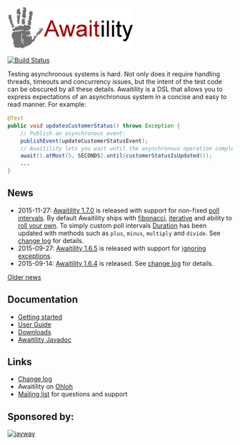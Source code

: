 ![Awaitility](resources/Awaitility_logo_red_small.png) 

[![Build Status](https://travis-ci.org/jayway/awaitility.svg)](https://travis-ci.org/jayway/awaitility)

Testing asynchronous systems is hard. Not only does it require handling threads, timeouts and concurrency issues, but the intent of the test code can be obscured by all these details. Awaitility is a DSL that allows you to express expectations of an asynchronous system in a concise and easy to read manner. For example:

```java
@Test
public void updatesCustomerStatus() throws Exception {
    // Publish an asynchronous event:
    publishEvent(updateCustomerStatusEvent);
    // Awaitility lets you wait until the asynchronous operation completes:
    await().atMost(5, SECONDS).until(customerStatusIsUpdated());
    ...
}
```

## News
* 2015-11-27: [Awaitility 1.7.0](http://dl.bintray.com/johanhaleby/generic/awaitility-1.7.0.zip) is released with support for non-fixed [poll intervals](https://github.com/jayway/awaitility/wiki/Usage#polling). By default Awaitility ships with [fibonacci](https://github.com/jayway/awaitility/wiki/Usage#fibonacci-poll-interval), [iterative](https://github.com/jayway/awaitility/wiki/Usage#iterative-poll-interval) and ability to [roll your own](https://github.com/jayway/awaitility/wiki/Usage#custom-poll-interval). To simply custom poll intervals [Duration](https://github.com/jayway/awaitility/wiki/Usage#duration) has been updated with methods such as `plus`, `minus`, `multiply` and `divide`. See [change log](http://github.com/jayway/awaitility/raw/master/changelog.txt) for details.
* 2015-09-27: [Awaitility 1.6.5](http://dl.bintray.com/johanhaleby/generic/awaitility-1.6.5.zip) is released with support for [ignoring exceptions](https://github.com/jayway/awaitility/wiki/Usage#example-9---ignoring-exceptions). 
* 2015-09-14: [Awaitility 1.6.4](http://dl.bintray.com/johanhaleby/generic/awaitility-1.6.4.zip) is released. See [change log](http://github.com/jayway/awaitility/raw/master/changelog.txt) for details. 

[Older news](https://github.com/jayway/awaitility/wiki/OldNews)

## Documentation

* [Getting started](https://github.com/jayway/awaitility/wiki/Getting_started)
* [User Guide](https://github.com/jayway/awaitility/wiki/Usage)
* [Downloads](https://github.com/jayway/awaitility/wiki/Downloads)
* [Awaitility Javadoc](http://www.javadoc.io/doc/com.jayway.awaitility/awaitility/1.7.0)

## Links
* [Change log](https://github.com/jayway/awaitility/raw/master/changelog.txt)
* Awaitility on [Ohloh](https://www.ohloh.net/p/awaitility)
* [Mailing list](http://groups.google.com/group/awaitility) for questions and support

## Sponsored by:

[![jayway](http://www.arctiquator.com/oppenkallkod/assets/images/jayway_logo.png)](http://www.jayway.com)
